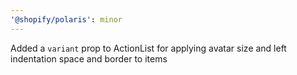 ```yaml
---
'@shopify/polaris': minor
---
```


Added a `variant` prop to ActionList for applying avatar size and left indentation space and border to items
